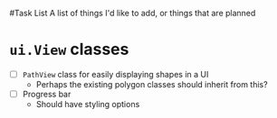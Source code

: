 #Task List
A list of things I'd like to add, or things that are planned

# `ui.View` classes
- [ ] `PathView` class for easily displaying shapes in a UI
  - Perhaps the existing polygon classes should inherit from this?
- [ ] Progress bar
  - Should have styling options
